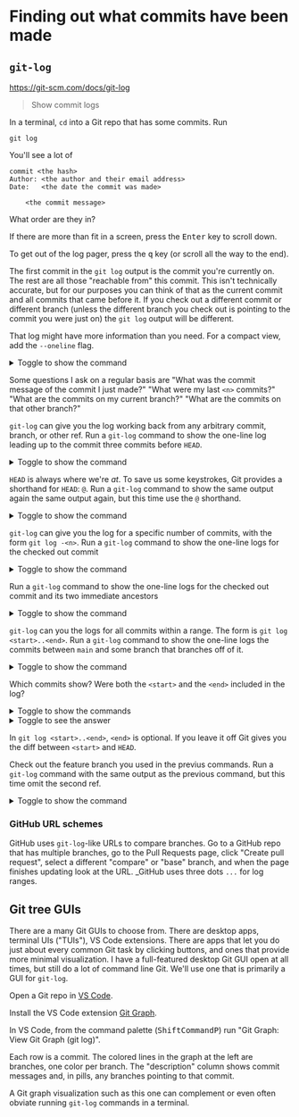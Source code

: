 # Finding out what commits have been made

## `git-log`

<https://git-scm.com/docs/git-log>

> Show commit logs

In a terminal, `cd` into a Git repo that has some commits. Run

```shell
git log
```

You'll see a lot of

```
commit <the hash>
Author: <the author and their email address>
Date:   <the date the commit was made>

    <the commit message>
```

What order are they in?

If there are more than fit in a screen, press the <kbd>Enter</kbd> key to scroll down.

To get out of the log pager, press the <kbd>q</kbd> key (or scroll all the way to the end).

The first commit in the `git log` output is the commit you're currently on. The rest are all those "reachable from" this commit. This isn't technically accurate, but for our purposes you can think of that as the current commit and all commits that came before it. If you check out a different commit or different branch (unless the different branch you check out is pointing to the commit you were just on) the `git log` output will be different.

That log might have more information than you need. For a compact view, add the `--oneline` flag.

<details><summary>Toggle to show the command</summary>
git log --oneline
</details>

Some questions I ask on a regular basis are "What was the commit message of the commit I just made?" "What were my last `<n>` commits?" "What are the commits on my current branch?" "What are the commits on that other branch?"

`git-log` can give you the log working back from any arbitrary commit, branch, or other ref. Run a `git-log` command to show the one-line log leading up to the commit three commits before `HEAD`.

<details><summary>Toggle to show the command</summary>
git log --oneline HEAD~3
</details>

`HEAD` is always where we're _at_. To save us some keystrokes, Git provides a shorthand for `HEAD`: `@`. Run a `git-log` command to show the same output again the same output again, but this time use the `@` shorthand.

<details><summary>Toggle to show the command</summary>
git log --oneline @~3
</details>

`git-log` can give you the log for a specific number of commits, with the form `git log -<n>`. Run a `git-log` command to show the one-line logs for the checked out commit

<details><summary>Toggle to show the command</summary>
git log -1
</details>

Run a `git-log` command to show the one-line logs for the checked out commit and its two immediate ancestors

<details><summary>Toggle to show the command</summary>
git log -3
</details>

`git-log` can you the logs for all commits within a range. The form is `git log <start>..<end>`. Run a `git-log` command to show the one-line logs the commits between `main` and some branch that branches off of it.

<details><summary>Toggle to show the command</summary>
git log --oneline main..my-feature
</details>

Which commits show? Were both the `<start>` and the `<end>` included in the log?

<details><summary>Toggle to show the commands</summary>
git log --oneline main
git log --oneline my-feature
</details>

<details><summary>Toggle to see the answer</summary>
Start is not included in the output; end is. It's
<pre>
git log &lt;start (exclusive)>..&lt;end (inclusive)>
</pre>
</details>

In `git log <start>..<end>`, `<end>` is optional. If you leave it off Git gives you the diff between `<start>` and `HEAD`.

Check out the feature branch you used in the previus commands. Run a `git-log` command with the same output as the previous command, but this time omit the second ref.

<details><summary>Toggle to show the command</summary>
git log --oneline main..my-feature
</details>

### GitHub URL schemes

GitHub uses `git-log`-like URLs to compare branches. Go to a GitHub repo that has multiple branches, go to the Pull Requests page, click "Create pull request", select a different "compare" or "base" branch, and when the page finishes updating look at the URL. _GitHub uses three dots `...` for log ranges.

## Git tree GUIs

There are a many Git GUIs to choose from. There are desktop apps, terminal UIs ("TUIs"), VS Code extensions. There are apps that let you do just about every common Git task by clicking buttons, and ones that provide more minimal visualization. I have a full-featured desktop Git GUI open at all times, but still do a lot of command line Git. We'll use one that is primarily a GUI for `git-log`.

Open a Git repo in [VS Code](https://code.visualstudio.com/). 

Install the VS Code extension [Git Graph](https://marketplace.visualstudio.com/items?itemName=mhutchie.git-graph).

In VS Code, from the command palette (<kbd>Shift</kbd><kbd>Command</kbd><kbd>P</kbd>) run "Git Graph: View Git Graph (git log)".

Each row is a commit. The colored lines in the graph at the left are branches, one color per branch. The "description" column shows commit messages and, in pills, any branches pointing to that commit.

A Git graph visualization such as this one can complement or even often obviate running `git-log` commands in a terminal.
